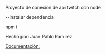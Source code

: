 Proyecto de conexion de api twitch con node

--instalar dependencia 

npm i

Hecho por: Juan Pablo Ramirez

[Documentación:](docs/index.html)